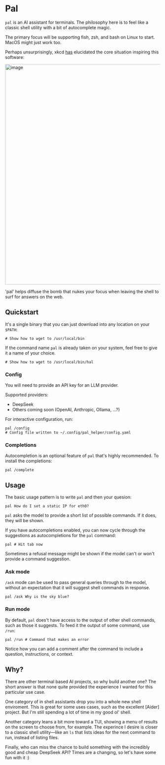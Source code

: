 # Pal

`pal` is an AI assistant for terminals. The philosophy here is to feel like a classic shell utility with a bit of autocomplete magic.

The primary focus will be supporting fish, zsh, and bash on Linux to start. MacOS might just work too.

Perhaps unsurprisingly, xkcd [has](https://xkcd.com/1168/) elucidated the core situation inspiring this software:

<img width="713" alt="image" src="https://github.com/user-attachments/assets/93f58393-2de7-466e-ba30-9fa2e32635af" />

'pal' helps diffuse the bomb that nukes your focus when leaving the shell to surf for answers on the web.

## Quickstart

It's a single binary that you can just download into any location on your `$PATH`:

```
# Show how to wget to /usr/local/bin
```

If the command name `pal` is already taken on your system, feel free to give it a name of your choice.

```
# Show how to wget to /usr/local/bin/hal
```

### Config

You will need to provide an API key for an LLM provider.

Supported providers:

* DeepSeek
* Others coming soon (OpenAI, Anthropic, Ollama, ...?)

For interactive configuration, run:

```
pal /config
# Config file written to ~/.config/pal_helper/config.yaml
```

### Completions

Autocompletion is an optional feature of `pal` that's highly recommended. To install the completions:

```
pal /complete
```

## Usage

The basic usage pattern is to write `pal` and then your quesion:

```
pal How do I set a static IP for eth0?
```

`pal` asks the model to provide a short list of possible commands. If it does, they will be shown.

If you have autocompletions enabled, you can now cycle through the suggestions as autocompletions for the `pal` command:

```
pal # Hit tab now
```

Sometimes a refusal message might be shown if the model can't or won't provide a command suggestion.

### Ask mode

`/ask` mode can be used to pass general queries through to the model, without an expectation that it will suggest shell commands in response.

```
pal /ask Why is the sky blue?
```

### Run mode

By default, `pal` does't have access to the output of other shell commands, such as those it suggests. To feed it the output of some command, use `/run`:

```
pal /run # Command that makes an error
```

Notice how you can add a comment after the command to include a question, instructions, or context.

## Why?

There are other terminal based AI projects, so why build another one? The short answer is that none quite provided the experience I wanted for this particular use case.

One category of in shell assistants drop you into a whole new shell enviroment. This is great for some uses cases, such as the excellent [Aider] project. But I'm still spending a lot of time in my good ol' shell.

Another category leans a bit more toward a TUI, showing a menu of results on the screen to choose from, for example. The experince I desire is closer to a classic shell utility—like an `ls` that lists ideas for the next command to run, instead of listing files.

Finally, who can miss the chance to build something with the incredibly good and cheap DeepSeek API? Times are a changing, so let's have some fun with it :)
